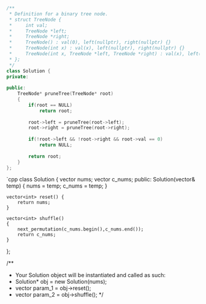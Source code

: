 ```cpp
/**
 * Definition for a binary tree node.
 * struct TreeNode {
 *     int val;
 *     TreeNode *left;
 *     TreeNode *right;
 *     TreeNode() : val(0), left(nullptr), right(nullptr) {}
 *     TreeNode(int x) : val(x), left(nullptr), right(nullptr) {}
 *     TreeNode(int x, TreeNode *left, TreeNode *right) : val(x), left(left), right(right) {}
 * };
 */
class Solution {
private:
  
public:
    TreeNode* pruneTree(TreeNode* root) 
    {
        if(root == NULL)
            return root;
        
        root->left = pruneTree(root->left);
        root->right = pruneTree(root->right);
            
        if(!root->left && !root->right && root->val == 0)
            return NULL;
            
        return root;
    }
};
```

`cpp
class Solution {
    vector<int> nums;
    vector<int> c_nums;
public:
    Solution(vector<int>& temp) {
        nums = temp;
        c_nums = temp;
    }
    
    vector<int> reset() {
        return nums;
    }
    
    vector<int> shuffle() 
    {
        next_permutation(c_nums.begin(),c_nums.end());
        return c_nums;
    }
};

/**
 * Your Solution object will be instantiated and called as such:
 * Solution* obj = new Solution(nums);
 * vector<int> param_1 = obj->reset();
 * vector<int> param_2 = obj->shuffle();
 */
  ```
